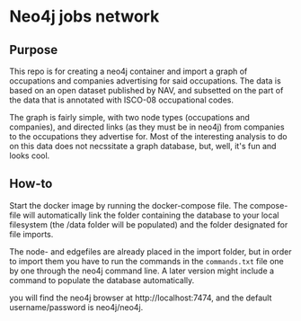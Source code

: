 # Neo4j jobs network

## Purpose
This repo is for creating a neo4j container and import a graph of occupations and companies advertising for said occupations. The data is based on an open dataset published by NAV, and subsetted on the part of the data that is annotated with ISCO-08 occupational codes.

The graph is fairly simple, with two node types (occupations and companies), and directed links (as they must be in neo4j) from companies to the occupations they advertise for. Most of the interesting analysis to do on this data does not necssitate a graph database, but, well, it's fun and looks cool.

## How-to
Start the docker image by running the docker-compose file. The compose-file will automatically link the folder containing the database to your local filesystem (the /data folder will be populated) and the folder designated for file imports.

The node- and edgefiles are already placed in the import folder, but in order to import them you have to run the commands in the `commands.txt` file one by one through the neo4j command line. A later version might include a command to populate the database automatically.

you will find the neo4j browser at http://localhost:7474, and the default username/password is neo4j/neo4j.
